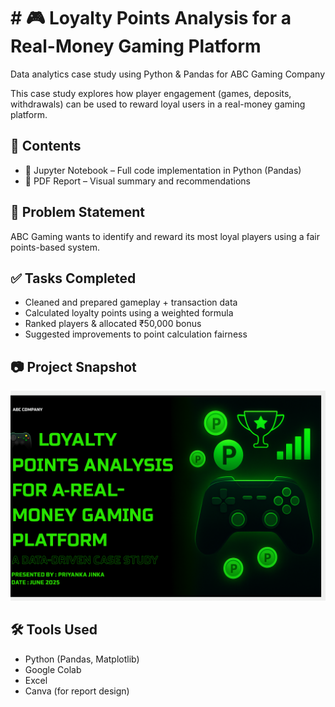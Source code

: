 # # 🎮 Loyalty Points Analysis for a Real-Money Gaming Platform

Data analytics case study using Python &amp; Pandas for ABC Gaming Company

This case study explores how player engagement (games, deposits, withdrawals) can be used to reward loyal users in a real-money gaming platform.

## 📁 Contents
- 📓 Jupyter Notebook – Full code implementation in Python (Pandas)
- 📄 PDF Report – Visual summary and recommendations

## 📌 Problem Statement
ABC Gaming wants to identify and reward its most loyal players using a fair points-based system.

## ✅ Tasks Completed
- Cleaned and prepared gameplay + transaction data
- Calculated loyalty points using a weighted formula
- Ranked players & allocated ₹50,000 bonus
- Suggested improvements to point calculation fairness

## 📷 Project Snapshot
![preview](Cover_page.png)

## 🛠 Tools Used
- Python (Pandas, Matplotlib)
- Google Colab
- Excel
- Canva (for report design)
